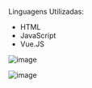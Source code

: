 Linguagens Utilizadas:
- HTML
- JavaScript
- Vue.JS

![image](https://github.com/marianacaldas/vagas-front/assets/23060253/01638385-d447-4c1e-8c26-515d962a4405)

![image](https://github.com/marianacaldas/vagas-front/assets/23060253/67e9ccf0-327d-4bf6-8fd5-b9fa645f49cb)

